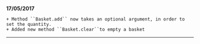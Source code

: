 **17/05/2017**

    + Method ``Basket.add`` now takes an optional argument, in order to set the quantity.
    + Added new method ``Basket.clear``to empty a basket

---